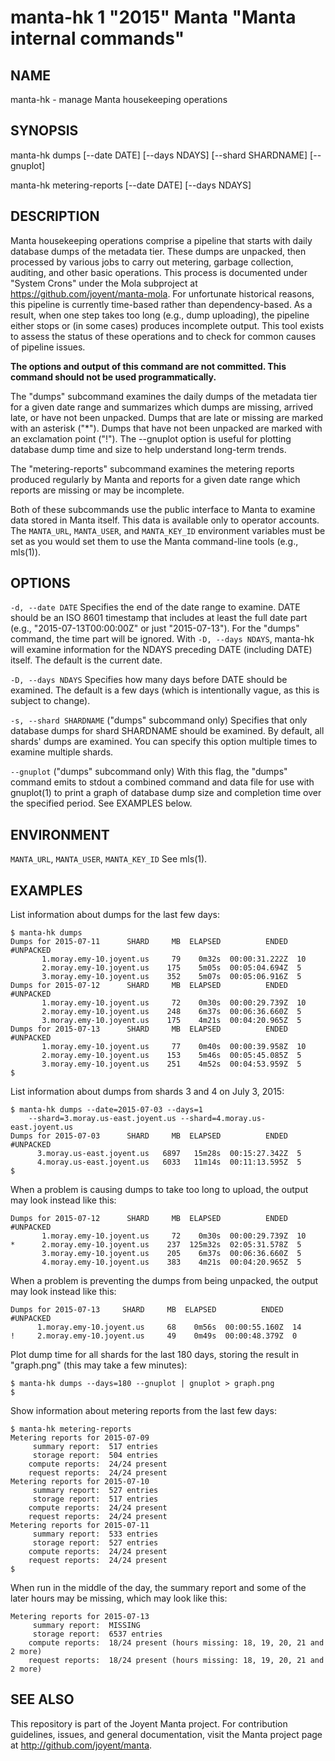 # manta-hk 1 "2015" Manta "Manta internal commands"

## NAME

manta-hk - manage Manta housekeeping operations


## SYNOPSIS

manta-hk dumps [--date DATE] [--days NDAYS] [--shard SHARDNAME]
    [--gnuplot]

manta-hk metering-reports [--date DATE] [--days NDAYS]


## DESCRIPTION

Manta housekeeping operations comprise a pipeline that starts with daily
database dumps of the metadata tier.  These dumps are unpacked, then processed
by various jobs to carry out metering, garbage collection, auditing, and other
basic operations.  This process is documented under "System Crons" under the
Mola subproject at https://github.com/joyent/manta-mola.  For unfortunate
historical reasons, this pipeline is currently time-based rather than
dependency-based.  As a result, when one step takes too long (e.g., dump
uploading), the pipeline either stops or (in some cases) produces incomplete
output.  This tool exists to assess the status of these operations and to check
for common causes of pipeline issues.

**The options and output of this command are not committed.  This command should
not be used programmatically.**

The "dumps" subcommand examines the daily dumps of the metadata tier for a given
date range and summarizes which dumps are missing, arrived late, or have not
been unpacked.  Dumps that are late or missing are marked with an asterisk
("\*").  Dumps that have not been unpacked are marked with an exclamation point
("!").  The --gnuplot option is useful for plotting database dump time and size
to help understand long-term trends.

The "metering-reports" subcommand examines the metering reports produced
regularly by Manta and reports for a given date range which reports are missing
or may be incomplete.

Both of these subcommands use the public interface to Manta to examine data
stored in Manta itself.  This data is available only to operator accounts.  The
`MANTA_URL`, `MANTA_USER`, and `MANTA_KEY_ID` environment variables must be set
as you would set them to use the Manta command-line tools (e.g., mls(1)).


## OPTIONS

`-d, --date DATE`
  Specifies the end of the date range to examine.  DATE should be an ISO 8601
  timestamp that includes at least the full date part (e.g.,
  "2015-07-13T00:00:00Z" or just "2015-07-13").  For the "dumps" command, the
  time part will be ignored.  With `-D, --days NDAYS`, manta-hk will examine
  information for the NDAYS preceding DATE (including DATE) itself.  The
  default is the current date.

`-D, --days NDAYS`
  Specifies how many days before DATE should be examined.  The default is a few
  days (which is intentionally vague, as this is subject to change).

`-s, --shard SHARDNAME`
  ("dumps" subcommand only) Specifies that only database dumps for shard
  SHARDNAME should be examined.  By default, all shards' dumps are examined.
  You can specify this option multiple times to examine multiple shards.

`--gnuplot`
  ("dumps" subcommand only) With this flag, the "dumps" command emits to stdout
  a combined command and data file for use with gnuplot(1) to print a graph of
  database dump size and completion time over the specified period.  See
  EXAMPLES below.


## ENVIRONMENT

`MANTA_URL`, `MANTA_USER`, `MANTA_KEY_ID`
  See mls(1).


## EXAMPLES

List information about dumps for the last few days:

    $ manta-hk dumps
    Dumps for 2015-07-11      SHARD     MB  ELAPSED          ENDED  #UNPACKED
           1.moray.emy-10.joyent.us     79    0m32s  00:00:31.222Z  10
           2.moray.emy-10.joyent.us    175    5m05s  00:05:04.694Z  5
           3.moray.emy-10.joyent.us    352    5m07s  00:05:06.916Z  5
    Dumps for 2015-07-12      SHARD     MB  ELAPSED          ENDED  #UNPACKED
           1.moray.emy-10.joyent.us     72    0m30s  00:00:29.739Z  10
           2.moray.emy-10.joyent.us    248    6m37s  00:06:36.660Z  5
           3.moray.emy-10.joyent.us    175    4m21s  00:04:20.965Z  5
    Dumps for 2015-07-13      SHARD     MB  ELAPSED          ENDED  #UNPACKED
           1.moray.emy-10.joyent.us     77    0m40s  00:00:39.958Z  10
           2.moray.emy-10.joyent.us    153    5m46s  00:05:45.085Z  5
           3.moray.emy-10.joyent.us    251    4m52s  00:04:53.959Z  5
    $

List information about dumps from shards 3 and 4 on July 3, 2015:

    $ manta-hk dumps --date=2015-07-03 --days=1
        --shard=3.moray.us-east.joyent.us --shard=4.moray.us-east.joyent.us
    Dumps for 2015-07-03      SHARD     MB  ELAPSED          ENDED  #UNPACKED
          3.moray.us-east.joyent.us   6897   15m28s  00:15:27.342Z  5
          4.moray.us-east.joyent.us   6033   11m14s  00:11:13.595Z  5
    $

When a problem is causing dumps to take too long to upload, the output may look
instead like this:

    Dumps for 2015-07-12      SHARD     MB  ELAPSED          ENDED  #UNPACKED
           1.moray.emy-10.joyent.us     72    0m30s  00:00:29.739Z  10
    *      2.moray.emy-10.joyent.us    237  125m32s  02:05:31.578Z  5
           3.moray.emy-10.joyent.us    205    6m37s  00:06:36.660Z  5
           4.moray.emy-10.joyent.us    383    4m21s  00:04:20.965Z  5

When a problem is preventing the dumps from being unpacked, the output may look
instead like this:

    Dumps for 2015-07-13     SHARD     MB  ELAPSED          ENDED  #UNPACKED
          1.moray.emy-10.joyent.us     68    0m56s  00:00:55.160Z  14
    !     2.moray.emy-10.joyent.us     49    0m49s  00:00:48.379Z  0

Plot dump time for all shards for the last 180 days, storing the result in
"graph.png" (this may take a few minutes):

    $ manta-hk dumps --days=180 --gnuplot | gnuplot > graph.png
    $

Show information about metering reports from the last few days:

    $ manta-hk metering-reports
    Metering reports for 2015-07-09
         summary report:  517 entries
         storage report:  504 entries
        compute reports:  24/24 present
        request reports:  24/24 present
    Metering reports for 2015-07-10
         summary report:  527 entries
         storage report:  517 entries
        compute reports:  24/24 present
        request reports:  24/24 present
    Metering reports for 2015-07-11
         summary report:  533 entries
         storage report:  527 entries
        compute reports:  24/24 present
        request reports:  24/24 present
    $

When run in the middle of the day, the summary report and some of the later
hours may be missing, which may look like this:

    Metering reports for 2015-07-13
         summary report:  MISSING
         storage report:  6537 entries
        compute reports:  18/24 present (hours missing: 18, 19, 20, 21 and 2 more)
        request reports:  18/24 present (hours missing: 18, 19, 20, 21 and 2 more)


## SEE ALSO

This repository is part of the Joyent Manta project.  For contribution
guidelines, issues, and general documentation, visit the
Manta project page at http://github.com/joyent/manta.
